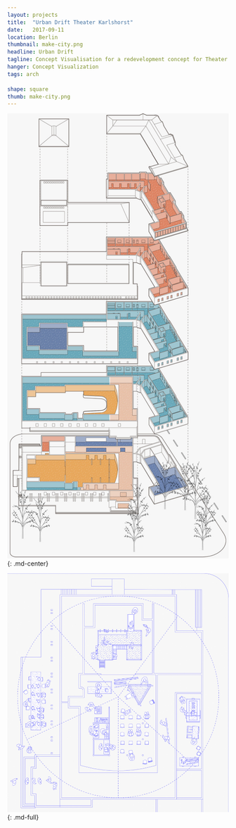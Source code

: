 ```yaml
---
layout: projects
title:  "Urban Drift Theater Karlshorst"
date:   2017-09-11
location: Berlin
thumbnail: make-city.png
headline: Urban Drift
tagline: Concept Visualisation for a redevelopment concept for Theater Karlshorst in East Berlin
hanger: Concept Visualization
tags: arch

shape: square
thumb: make-city.png
---
```


![alt text](/assets/imgs/professional/makecity-karlshorst-exploded.jpg)
{: .md-center}

![alt text](/assets/imgs/professional/makecity-karlshorst-plan.jpg)
{: .md-full}
